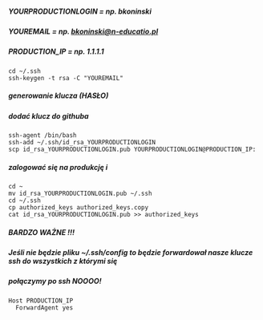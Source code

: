 ##### YOURPRODUCTIONLOGIN = np. bkoninski
##### YOUREMAIL = np. bkoninski@n-educatio.pl
##### PRODUCTION_IP = np. 1.1.1.1
```
cd ~/.ssh
ssh-keygen -t rsa -C "YOUREMAIL"
```
##### generowanie klucza (HASŁO)
##### dodać klucz do githuba
```
ssh-agent /bin/bash
ssh-add ~/.ssh/id_rsa_YOURPRODUCTIONLOGIN
scp id_rsa_YOURPRODUCTIONLOGIN.pub YOURPRODUCTIONLOGIN@PRODUCTION_IP:
```
##### zalogować się na produkcję i
```
cd ~
mv id_rsa_YOURPRODUCTIONLOGIN.pub ~/.ssh
cd ~/.ssh
cp authorized_keys authorized_keys.copy
cat id_rsa_YOURPRODUCTIONLOGIN.pub >> authorized_keys
```
##### BARDZO WAŻNE !!!
##### Jeśli nie będzie pliku ~/.ssh/config to będzie forwardował nasze klucze ssh do wszystkich z którymi się 
##### połączymy po ssh NOOOO!
```
Host PRODUCTION_IP
  ForwardAgent yes
```
